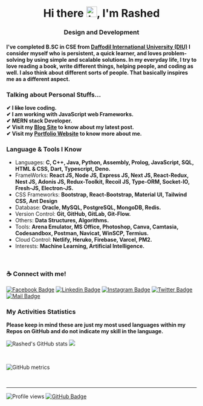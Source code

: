 <h1 align="center">Hi there <img src="https://user-images.githubusercontent.com/1303154/88677602-1635ba80-d120-11ea-84d8-d263ba5fc3c0.gif" height="28px" width="28px" alt="hi">, I'm Rashed</h1>

<h3 align="center">Design and Development</h3>



<h4>
I've completed B.SC in CSE from <a href="https://daffodilvarsity.edu.bd">Daffodil International University (DIU)</a> I consider myself who is persistent, a quick learner, and loves problem-solving by using simple and scalable solutions. In my everyday life, I try to love reading a book, write different things, helping people, and coding as well. I also think about different sorts of people. That basically inspires me as a different aspect.
</h4>

### Talking about Personal Stuffs...
**✔ I ~~like~~ love coding.**
<br/>
**✔ I am working with JavaScript web Frameworks.**
<br/>
**✔ MERN stack Developer.**
<br/>
**✔ Visit my [Blog Site](https://codeblogs-tech.web.app/ "Blog Site") to know about my latest post.**
<br/>
**✔ Visit my [Portfolio Website](https://rashed-abir.web.app/ "Portfolio Website") to know more about me.**

### Language & Tools I Know

- Languages: **C, C++, Java, Python, Assembly, Prolog, JavaScript, SQL, HTML & CSS, Dart, Typescript, Deno.**
- FrameWorks: **React JS, Node JS, Express JS, Next JS, React-Redux, Nest JS, Adonis JS, Redux-Toolkit, Recoil JS, Type-ORM, Socket-IO, Fresh-JS, Electron-JS.**
- CSS Frameworks: **Bootstrap, React-Bootstrap, Material UI, Tailwind CSS, Ant Design**
- Database: **Oracle, MySQL, PostgreSQL, MongoDB, Redis.**
- Version Control: **Git, GitHub, GitLab, Git-Flow.**
- Others: **Data Structures, Algorithms.**
- Tools: **Arena Emulator, MS Office, Photoshop, Canva, Camtasia, Codesandbox, Postman, Navicat, WinSCP, Termius.**
- Cloud Control: **Netlify, Heruko, Firebase, Varcel, PM2.**
- Interests: **Machine Learning, Artificial Intelligence.**
<br>

### ☕ Connect with me!

[![Facebook Badge](https://img.shields.io/badge/Facebook-1877F2?style=for-the-badge&logo=facebook&logoColor=white)](https://facebook.com/abu.rashed.abir) [![Linkedin Badge](https://img.shields.io/badge/LinkedIn-0077B5?style=for-the-badge&logo=linkedin&logoColor=white)](https://www.linkedin.com/in/rashedabir/) [![Instagram Badge](https://img.shields.io/badge/Instagram-E4405F?style=for-the-badge&logo=instagram&logoColor=white)](https://instagram.com/rashedabir_) [![Twitter Badge](https://img.shields.io/badge/Twitter-1DA1F2?style=for-the-badge&logo=twitter&logoColor=white)](https://twitter.com/rashedabir_) [![Mail Badge](https://img.shields.io/badge/Gmail-D14836?style=for-the-badge&logo=gmail&logoColor=white)](mailto:rashedabir.cse@gmail.com)
<br>

### My Activities Statistics
**Please keep in mind these are just my most used languages within my Repos on GitHub and do not indicate my skill in the language.**

![Rashed's GitHub stats](https://github-readme-stats.vercel.app/api?username=rashedabir&theme=tokyonight&show_icons=true) <img src="https://github-readme-stats.vercel.app/api/top-langs/?username=rashedabir&layout=compact&theme=tokyonight">

<br>

![GitHub metrics](https://metrics.lecoq.io/rashedabir)

<br>

------------

![Profile views](https://gpvc.arturio.dev/rashedabir) <a href="https://github.com/rashedabir?tab=followers"><img src="https://img.shields.io/github/followers/rashedabir?label=Followers&style=social" alt="GitHub Badge"></a> <img src="https://img.shields.io/badge/Ask%20me-anything-1abc9c.svg" alt="" />
